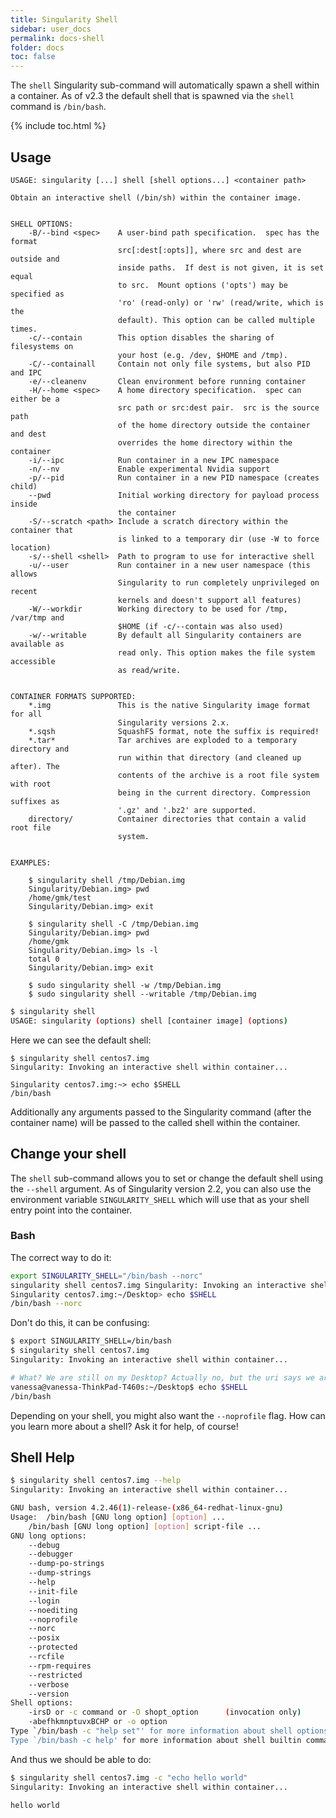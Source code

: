 ```yaml
---
title: Singularity Shell
sidebar: user_docs
permalink: docs-shell
folder: docs
toc: false
---
```


The `shell` Singularity sub-command will automatically spawn a shell within a container. As of v2.3 the default shell that is spawned via the `shell` command is `/bin/bash`.

{% include toc.html %}

## Usage
```
USAGE: singularity [...] shell [shell options...] <container path>

Obtain an interactive shell (/bin/sh) within the container image.


SHELL OPTIONS:
    -B/--bind <spec>    A user-bind path specification.  spec has the format
                        src[:dest[:opts]], where src and dest are outside and
                        inside paths.  If dest is not given, it is set equal
                        to src.  Mount options ('opts') may be specified as
                        'ro' (read-only) or 'rw' (read/write, which is the
                        default). This option can be called multiple times.
    -c/--contain        This option disables the sharing of filesystems on 
                        your host (e.g. /dev, $HOME and /tmp).
    -C/--containall     Contain not only file systems, but also PID and IPC
    -e/--cleanenv       Clean environment before running container
    -H/--home <spec>    A home directory specification.  spec can either be a
                        src path or src:dest pair.  src is the source path
                        of the home directory outside the container and dest
                        overrides the home directory within the container
    -i/--ipc            Run container in a new IPC namespace
    -n/--nv             Enable experimental Nvidia support
    -p/--pid            Run container in a new PID namespace (creates child)
    --pwd               Initial working directory for payload process inside
                        the container
    -S/--scratch <path> Include a scratch directory within the container that
                        is linked to a temporary dir (use -W to force location)
    -s/--shell <shell>  Path to program to use for interactive shell
    -u/--user           Run container in a new user namespace (this allows
                        Singularity to run completely unprivileged on recent
                        kernels and doesn't support all features)
    -W/--workdir        Working directory to be used for /tmp, /var/tmp and
                        $HOME (if -c/--contain was also used)
    -w/--writable       By default all Singularity containers are available as
                        read only. This option makes the file system accessible
                        as read/write.


CONTAINER FORMATS SUPPORTED:
    *.img               This is the native Singularity image format for all
                        Singularity versions 2.x.
    *.sqsh              SquashFS format, note the suffix is required!
    *.tar*              Tar archives are exploded to a temporary directory and
                        run within that directory (and cleaned up after). The
                        contents of the archive is a root file system with root
                        being in the current directory. Compression suffixes as
                        '.gz' and '.bz2' are supported.
    directory/          Container directories that contain a valid root file
                        system.


EXAMPLES:

    $ singularity shell /tmp/Debian.img
    Singularity/Debian.img> pwd
    /home/gmk/test
    Singularity/Debian.img> exit

    $ singularity shell -C /tmp/Debian.img
    Singularity/Debian.img> pwd
    /home/gmk
    Singularity/Debian.img> ls -l
    total 0
    Singularity/Debian.img> exit

    $ sudo singularity shell -w /tmp/Debian.img
    $ sudo singularity shell --writable /tmp/Debian.img
```

```bash
$ singularity shell
USAGE: singularity (options) shell [container image] (options)
```

Here we can see the default shell:

```
$ singularity shell centos7.img
Singularity: Invoking an interactive shell within container...

Singularity centos7.img:~> echo $SHELL
/bin/bash
```

Additionally any arguments passed to the Singularity command (after the container name) will be passed to the called shell within the container.

## Change your shell
The `shell` sub-command allows you to set or change the default shell using the `--shell` argument. As of Singularity version 2.2, you can also use the environment variable `SINGULARITY_SHELL` which will use that as your shell entry point into the container.

### Bash

The correct way to do it:

```bash
export SINGULARITY_SHELL="/bin/bash --norc"
singularity shell centos7.img Singularity: Invoking an interactive shell within container...
Singularity centos7.img:~/Desktop> echo $SHELL
/bin/bash --norc
```

Don't do this, it can be confusing:

```bash
$ export SINGULARITY_SHELL=/bin/bash
$ singularity shell centos7.img 
Singularity: Invoking an interactive shell within container...

# What? We are still on my Desktop? Actually no, but the uri says we are!
vanessa@vanessa-ThinkPad-T460s:~/Desktop$ echo $SHELL
/bin/bash
```

Depending on your shell, you might also want the `--noprofile` flag. How can you learn more about a shell? Ask it for help, of course!


## Shell Help

```bash
$ singularity shell centos7.img --help
Singularity: Invoking an interactive shell within container...

GNU bash, version 4.2.46(1)-release-(x86_64-redhat-linux-gnu)
Usage:	/bin/bash [GNU long option] [option] ...
	/bin/bash [GNU long option] [option] script-file ...
GNU long options:
	--debug
	--debugger
	--dump-po-strings
	--dump-strings
	--help
	--init-file
	--login
	--noediting
	--noprofile
	--norc
	--posix
	--protected
	--rcfile
	--rpm-requires
	--restricted
	--verbose
	--version
Shell options:
	-irsD or -c command or -O shopt_option		(invocation only)
	-abefhkmnptuvxBCHP or -o option
Type `/bin/bash -c "help set"' for more information about shell options.
Type `/bin/bash -c help' for more information about shell builtin commands.
```

And thus we should be able to do:

```bash
$ singularity shell centos7.img -c "echo hello world"
Singularity: Invoking an interactive shell within container...

hello world
```
